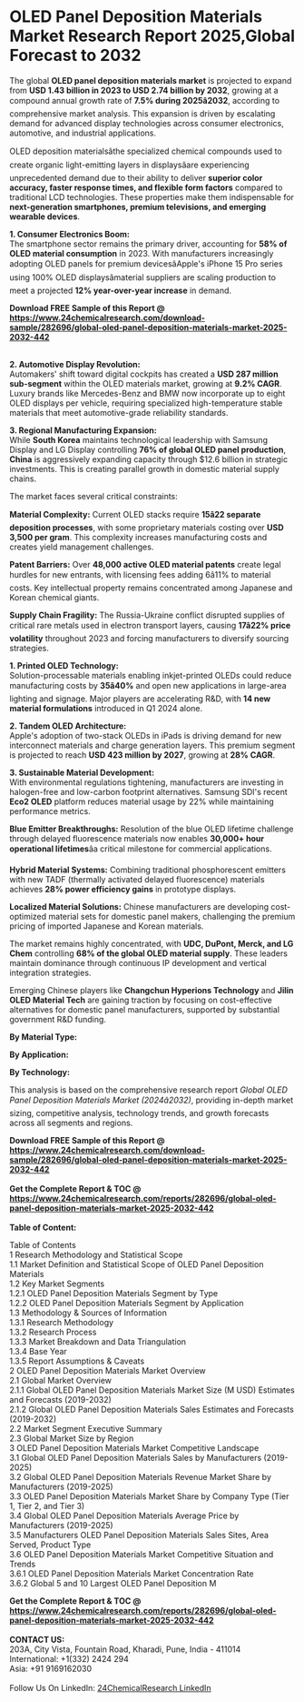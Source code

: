<h1>OLED Panel Deposition Materials Market Research Report 2025,Global Forecast to 2032</h1><p>The global <strong>OLED panel deposition materials market</strong> is projected to expand from <strong>USD 1.43 billion in 2023 to USD 2.74 billion by 2032</strong>, growing at a compound annual growth rate of <strong>7.5% during 2025â2032</strong>, according to comprehensive market analysis. This expansion is driven by escalating demand for advanced display technologies across consumer electronics, automotive, and industrial applications.</p><p>OLED deposition materialsâthe specialized chemical compounds used to create organic light-emitting layers in displaysâare experiencing unprecedented demand due to their ability to deliver <strong>superior color accuracy, faster response times, and flexible form factors</strong> compared to traditional LCD technologies. These properties make them indispensable for <strong>next-generation smartphones, premium televisions, and emerging wearable devices</strong>.</p><p><strong>1. Consumer Electronics Boom:</strong><br>
The smartphone sector remains the primary driver, accounting for <strong>58% of OLED material consumption</strong> in 2023. With manufacturers increasingly adopting OLED panels for premium devicesâApple's iPhone 15 Pro series using 100% OLED displaysâmaterial suppliers are scaling production to meet a projected <strong>12% year-over-year increase</strong> in demand.</p><div><b>Download FREE Sample of this Report @ 
            <a href="https://www.24chemicalresearch.com/download-sample/282696/global-oled-panel-deposition-materials-market-2025-2032-442">
            https://www.24chemicalresearch.com/download-sample/282696/global-oled-panel-deposition-materials-market-2025-2032-442</a></b></div><br><p><strong>2. Automotive Display Revolution:</strong><br>
Automakers' shift toward digital cockpits has created a <strong>USD 287 million sub-segment</strong> within the OLED materials market, growing at <strong>9.2% CAGR</strong>. Luxury brands like Mercedes-Benz and BMW now incorporate up to eight OLED displays per vehicle, requiring specialized high-temperature stable materials that meet automotive-grade reliability standards.</p><p><strong>3. Regional Manufacturing Expansion:</strong><br>
While <strong>South Korea</strong> maintains technological leadership with Samsung Display and LG Display controlling <strong>76% of global OLED panel production</strong>, <strong>China</strong> is aggressively expanding capacity through $12.6 billion in strategic investments. This is creating parallel growth in domestic material supply chains.</p><p>The market faces several critical constraints:</p><p><strong>Material Complexity:</strong> Current OLED stacks require <strong>15â22 separate deposition processes</strong>, with some proprietary materials costing over <strong>USD 3,500 per gram</strong>. This complexity increases manufacturing costs and creates yield management challenges.</p><p><strong>Patent Barriers:</strong> Over <strong>48,000 active OLED material patents</strong> create legal hurdles for new entrants, with licensing fees adding 6â11% to material costs. Key intellectual property remains concentrated among Japanese and Korean chemical giants.</p><p><strong>Supply Chain Fragility:</strong> The Russia-Ukraine conflict disrupted supplies of critical rare metals used in electron transport layers, causing <strong>17â22% price volatility</strong> throughout 2023 and forcing manufacturers to diversify sourcing strategies.</p><p><strong>1. Printed OLED Technology:</strong><br>
Solution-processable materials enabling inkjet-printed OLEDs could reduce manufacturing costs by <strong>35â40%</strong> and open new applications in large-area lighting and signage. Major players are accelerating R&amp;D, with <strong>14 new material formulations</strong> introduced in Q1 2024 alone.</p><p><strong>2. Tandem OLED Architecture:</strong><br>
Apple's adoption of two-stack OLEDs in iPads is driving demand for new interconnect materials and charge generation layers. This premium segment is projected to reach <strong>USD 423 million by 2027</strong>, growing at <strong>28% CAGR</strong>.</p><p><strong>3. Sustainable Material Development:</strong><br>
With environmental regulations tightening, manufacturers are investing in halogen-free and low-carbon footprint alternatives. Samsung SDI's recent <strong>Eco2 OLED</strong> platform reduces material usage by 22% while maintaining performance metrics.</p><p><strong>Blue Emitter Breakthroughs:</strong> Resolution of the blue OLED lifetime challenge through delayed fluorescence materials now enables <strong>30,000+ hour operational lifetimes</strong>âa critical milestone for commercial applications.</p><p><strong>Hybrid Material Systems:</strong> Combining traditional phosphorescent emitters with new TADF (thermally activated delayed fluorescence) materials achieves <strong>28% power efficiency gains</strong> in prototype displays.</p><p><strong>Localized Material Solutions:</strong> Chinese manufacturers are developing cost-optimized material sets for domestic panel makers, challenging the premium pricing of imported Japanese and Korean materials.</p><p>The market remains highly concentrated, with <strong>UDC, DuPont, Merck, and LG Chem</strong> controlling <strong>68% of the global OLED material supply</strong>. These leaders maintain dominance through continuous IP development and vertical integration strategies.</p><p>Emerging Chinese players like <strong>Changchun Hyperions Technology</strong> and <strong>Jilin OLED Material Tech</strong> are gaining traction by focusing on cost-effective alternatives for domestic panel manufacturers, supported by substantial government R&amp;D funding.</p><p><strong>By Material Type:</strong></p><p><strong>By Application:</strong></p><p><strong>By Technology:</strong></p><p>This analysis is based on the comprehensive research report <em>Global OLED Panel Deposition Materials Market (2024â2032)</em>, providing in-depth market sizing, competitive analysis, technology trends, and growth forecasts across all segments and regions.</p><div><b>Download FREE Sample of this Report @ 
            <a href="https://www.24chemicalresearch.com/download-sample/282696/global-oled-panel-deposition-materials-market-2025-2032-442">
            https://www.24chemicalresearch.com/download-sample/282696/global-oled-panel-deposition-materials-market-2025-2032-442</a></b></div><br><div><b>Get the Complete Report & TOC @ 
            <a href="https://www.24chemicalresearch.com/reports/282696/global-oled-panel-deposition-materials-market-2025-2032-442">
            https://www.24chemicalresearch.com/reports/282696/global-oled-panel-deposition-materials-market-2025-2032-442</a></b></div><br>
            <b>Table of Content:</b><p>Table of Contents<br />
1 Research Methodology and Statistical Scope<br />
1.1 Market Definition and Statistical Scope of OLED Panel Deposition Materials<br />
1.2 Key Market Segments<br />
1.2.1 OLED Panel Deposition Materials Segment by Type<br />
1.2.2 OLED Panel Deposition Materials Segment by Application<br />
1.3 Methodology & Sources of Information<br />
1.3.1 Research Methodology<br />
1.3.2 Research Process<br />
1.3.3 Market Breakdown and Data Triangulation<br />
1.3.4 Base Year<br />
1.3.5 Report Assumptions & Caveats<br />
2 OLED Panel Deposition Materials Market Overview<br />
2.1 Global Market Overview<br />
2.1.1 Global OLED Panel Deposition Materials Market Size (M USD) Estimates and Forecasts (2019-2032)<br />
2.1.2 Global OLED Panel Deposition Materials Sales Estimates and Forecasts (2019-2032)<br />
2.2 Market Segment Executive Summary<br />
2.3 Global Market Size by Region<br />
3 OLED Panel Deposition Materials Market Competitive Landscape<br />
3.1 Global OLED Panel Deposition Materials Sales by Manufacturers (2019-2025)<br />
3.2 Global OLED Panel Deposition Materials Revenue Market Share by Manufacturers (2019-2025)<br />
3.3 OLED Panel Deposition Materials Market Share by Company Type (Tier 1, Tier 2, and Tier 3)<br />
3.4 Global OLED Panel Deposition Materials Average Price by Manufacturers (2019-2025)<br />
3.5 Manufacturers OLED Panel Deposition Materials Sales Sites, Area Served, Product Type<br />
3.6 OLED Panel Deposition Materials Market Competitive Situation and Trends<br />
3.6.1 OLED Panel Deposition Materials Market Concentration Rate<br />
3.6.2 Global 5 and 10 Largest OLED Panel Deposition M</p><div><b>Get the Complete Report & TOC @ 
            <a href="https://www.24chemicalresearch.com/reports/282696/global-oled-panel-deposition-materials-market-2025-2032-442">
            https://www.24chemicalresearch.com/reports/282696/global-oled-panel-deposition-materials-market-2025-2032-442</a></b></div><br><b>CONTACT US:</b><br>
            203A, City Vista, Fountain Road, Kharadi, Pune, India - 411014<br>
            International: +1(332) 2424 294<br>
            Asia: +91 9169162030 <br><br>
            Follow Us On LinkedIn: <a href="https://www.linkedin.com/company/24chemicalresearch/">24ChemicalResearch LinkedIn</a>
